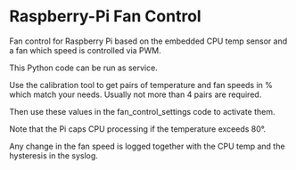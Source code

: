# Raspberry-Pi Fan Control

Fan control for Raspberry Pi based on the embedded CPU temp sensor and a fan which speed is controlled via PWM.

This Python code can be run as service.

Use the calibration tool to get pairs of temperature and fan speeds in % which match your needs.
Usually not more than 4 pairs are required.

Then use these values in the fan_control_settings code to activate them.

Note that the Pi caps CPU processing if the temperature exceeds 80°.

Any change in the fan speed is logged together with the CPU temp and the hysteresis in the syslog.
